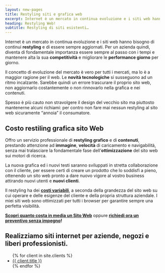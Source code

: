 ```yaml
---
layout: new-pages
title: Restyling siti e grafica web
excerpt: Internet è un mercato in continua evoluzione e i siti web hanno bisogno di continui restyling e di essere sempre aggiornati.
heading: Restyling Web!
subtitle: Restyling di siti esistenti…
---
```

Internet è un mercato in continua evoluzione e i siti web hanno bisogno di continui **restyling** e di essere sempre aggiornati.
Per un azienda quindi, diventa di fondamentale importanza essere sempre al passo con i tempi e mantenere alta la sua **competitività** e migliorare le **performance giorno** per giorno.

Il concetto di evoluzione del mercato è vero per tutti i mercati, ma lo è a maggior ragione per il web. Le **novità tecnologiche** si susseguono ad un ritmo incalzante. Sarebbe quindi un errore trascurare il proprio sito web, non aggiornarlo costantemente o non rinnovarlo nella grafica e nei contenuti.

Spesso è più cauto non stravolgere il design del vecchio sito ma piuttosto mantenerne alcuni richiami: per contro non fare mai nessun restyling al sito web sicuramente “annoia” il consumatore.

## Costo restiling grafica sito Web

Offro un servizio professionale di **restyling grafico** e di **contenuti**, prestando attenzione ad **immagine**, **velocità** di caricamento e navigabilità, senza mai tralasciare la fondamentale fase dell’**ottimizzazione** del sito web sui motori di ricerca.

La nuova grafica ed i nuovi testi saranno sviluppati in stretta collaborazione con il cliente, per essere certi di creare un prodotto che lo soddisfi a pieno, ottenendo un sito web pronto a dare nuovo vigore al vostro business attirando nuovi utenti e **nuovi clienti**.

Il restyling ha dei **[costi variabili](/jekyll-website/quanto-costa-un-sito-web/)**, a seconda della grandezza del sito web su cui operare e delle esigenze del cliente e della propria struttura aziendale. I miei siti web sono ottimizzati per tutti i browser per garantire sempre una perfetta visibilità.

**[Scopri quanto costa in media un Sito Web](/jekyll-website/quanto-costa-un-sito-web/)** oppure  **[richiedi ora un preventivo senza impegno](/contatti/)!**

<h2>Realizziamo siti internet per aziende, negozi e liberi professionisti.</h2>
<ul>
  {% for client in site.clients %}
    <li>
      <a href="{{ site.baseurl }}{{ client.url }}" title="Vedi esempio di siti web per {{ client.subtitle }}">
        {{ client.title }}
      </a>
    </li>
  {% endfor %}
</ul>
